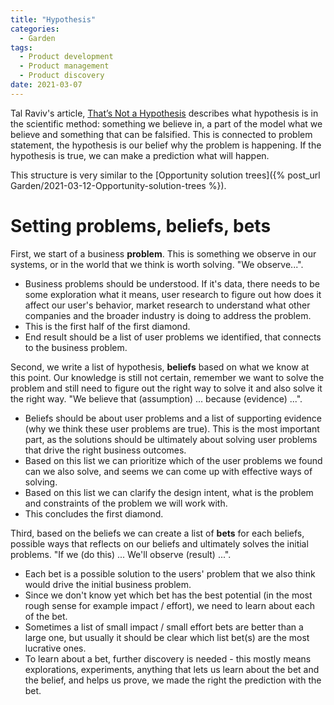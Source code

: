 ```yaml
---
title: "Hypothesis"
categories:
  - Garden
tags:
  - Product development
  - Product management
  - Product discovery
date: 2021-03-07
---
```


Tal Raviv's article, [That’s Not a Hypothesis](https://medium.com/@talraviv/thats-not-a-hypothesis-25666b01d5b4) describes what hypothesis is in the scientific method: something we believe in, a part of the model what we believe and something that can be falsified. This is connected to problem statement, the hypothesis is our belief why the problem is happening. If the hypothesis is true, we can make a prediction what will happen.

This structure is very similar to the [Opportunity solution trees]({% post_url Garden/2021-03-12-Opportunity-solution-trees %}).

# Setting problems, beliefs, bets

First, we start of a business **problem**. This is something we observe in our systems, or in the world that we think is worth solving. "We observe...".

- Business problems should be understood. If it's data, there needs to be some exploration what it means, user research to figure out how does it affect our user's behavior, market research to understand what other companies and the broader industry is doing to address the problem.
- This is the first half of the first diamond.
- End result should be a list of user problems we identified, that connects to the business problem.

Second, we write a list of hypothesis, **beliefs** based on what we know at this point. Our knowledge is still not certain, remember we want to solve the problem and still need to figure out the right way to solve it and also solve it the right way. "We believe that (assumption) ... because (evidence) ...".

 - Beliefs should be about user problems and a list of supporting evidence (why we think these user problems are true). This is the most important part, as the solutions should be ultimately about solving user problems that drive the right business outcomes.
 - Based on this list we can prioritize which of the user problems we found can we also solve, and seems we can come up with effective ways of solving.
 - Based on this list we can clarify the design intent, what is the problem and constraints of the problem we will work with.
 - This concludes the first diamond.

 Third, based on the beliefs we can create a list of **bets** for each beliefs, possible ways that reflects on our beliefs and ultimately solves the initial problems. "If we (do this) ... We'll observe (result) ...".

  - Each bet is a possible solution to the users' problem that we also think would drive the initial business problem.
  - Since we don't know yet which bet has the best potential (in the most rough sense for example impact / effort), we need to learn about each of the bet.
  - Sometimes a list of small impact / small effort bets are better than a large one, but usually it should be clear which list bet(s) are the most lucrative ones.
  - To learn about a bet, further discovery is needed - this mostly means explorations, experiments, anything that lets us learn about the bet and the belief, and helps us prove, we made the right the prediction with the bet.
